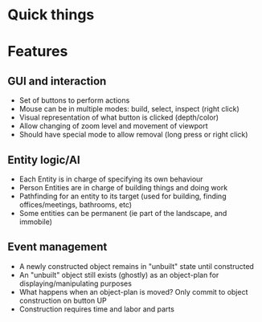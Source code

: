 # Quick things

# Features

## GUI and interaction
* Set of buttons to perform actions
* Mouse can be in multiple modes: build, select, inspect (right click)
* Visual representation of what button is clicked (depth/color)
* Allow changing of zoom level and movement of viewport
* Should have special mode to allow removal (long press or right click)

## Entity logic/AI
* Each Entity is in charge of specifying its own behaviour
* Person Entities are in charge of building things and doing work
* Pathfinding for an entity to its target (used for building, finding offices/meetings, bathrooms, etc)
* Some entities can be permanent (ie part of the landscape, and immobile)

## Event management
* A newly constructed object remains in "unbuilt" state until constructed
* An "unbuilt" object still exists (ghostly) as an object-plan for displaying/manipulating purposes
* What happens when an object-plan is moved? Only commit to object construction on button UP
* Construction requires time and labor and parts
